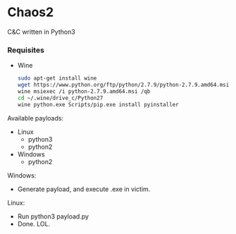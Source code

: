 # Chaos2
C&amp;C written in Python3


### Requisites
  - Wine
    ```bash
    sudo apt-get install wine
    wget https://www.python.org/ftp/python/2.7.9/python-2.7.9.amd64.msi
    wine msiexec /i python-2.7.9.amd64.msi /qb
    cd ~/.wine/drive_c/Python27
    wine python.exe Scripts/pip.exe install pyinstaller
    ```
    
Available payloads: 
  - Linux
    - python3
    - python2
  - Windows
    - python2
    

Windows:
  - Generate payload, and execute .exe in victim.
  
Linux:
  - Run python3 payload.py
  - Done. LOL.
  



